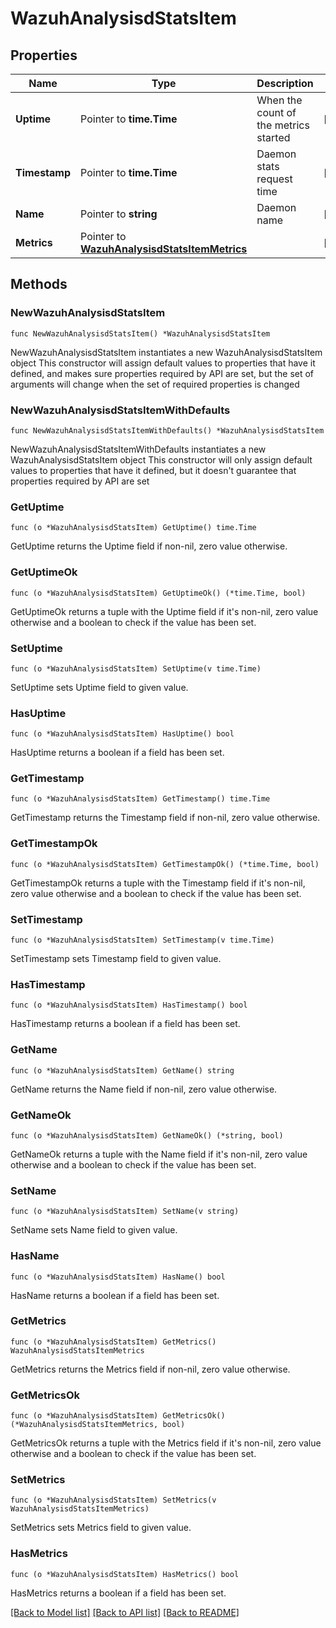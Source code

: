 # WazuhAnalysisdStatsItem

## Properties

Name | Type | Description | Notes
------------ | ------------- | ------------- | -------------
**Uptime** | Pointer to **time.Time** | When the count of the metrics started | [optional] 
**Timestamp** | Pointer to **time.Time** | Daemon stats request time | [optional] 
**Name** | Pointer to **string** | Daemon name | [optional] 
**Metrics** | Pointer to [**WazuhAnalysisdStatsItemMetrics**](WazuhAnalysisdStatsItemMetrics.md) |  | [optional] 

## Methods

### NewWazuhAnalysisdStatsItem

`func NewWazuhAnalysisdStatsItem() *WazuhAnalysisdStatsItem`

NewWazuhAnalysisdStatsItem instantiates a new WazuhAnalysisdStatsItem object
This constructor will assign default values to properties that have it defined,
and makes sure properties required by API are set, but the set of arguments
will change when the set of required properties is changed

### NewWazuhAnalysisdStatsItemWithDefaults

`func NewWazuhAnalysisdStatsItemWithDefaults() *WazuhAnalysisdStatsItem`

NewWazuhAnalysisdStatsItemWithDefaults instantiates a new WazuhAnalysisdStatsItem object
This constructor will only assign default values to properties that have it defined,
but it doesn't guarantee that properties required by API are set

### GetUptime

`func (o *WazuhAnalysisdStatsItem) GetUptime() time.Time`

GetUptime returns the Uptime field if non-nil, zero value otherwise.

### GetUptimeOk

`func (o *WazuhAnalysisdStatsItem) GetUptimeOk() (*time.Time, bool)`

GetUptimeOk returns a tuple with the Uptime field if it's non-nil, zero value otherwise
and a boolean to check if the value has been set.

### SetUptime

`func (o *WazuhAnalysisdStatsItem) SetUptime(v time.Time)`

SetUptime sets Uptime field to given value.

### HasUptime

`func (o *WazuhAnalysisdStatsItem) HasUptime() bool`

HasUptime returns a boolean if a field has been set.

### GetTimestamp

`func (o *WazuhAnalysisdStatsItem) GetTimestamp() time.Time`

GetTimestamp returns the Timestamp field if non-nil, zero value otherwise.

### GetTimestampOk

`func (o *WazuhAnalysisdStatsItem) GetTimestampOk() (*time.Time, bool)`

GetTimestampOk returns a tuple with the Timestamp field if it's non-nil, zero value otherwise
and a boolean to check if the value has been set.

### SetTimestamp

`func (o *WazuhAnalysisdStatsItem) SetTimestamp(v time.Time)`

SetTimestamp sets Timestamp field to given value.

### HasTimestamp

`func (o *WazuhAnalysisdStatsItem) HasTimestamp() bool`

HasTimestamp returns a boolean if a field has been set.

### GetName

`func (o *WazuhAnalysisdStatsItem) GetName() string`

GetName returns the Name field if non-nil, zero value otherwise.

### GetNameOk

`func (o *WazuhAnalysisdStatsItem) GetNameOk() (*string, bool)`

GetNameOk returns a tuple with the Name field if it's non-nil, zero value otherwise
and a boolean to check if the value has been set.

### SetName

`func (o *WazuhAnalysisdStatsItem) SetName(v string)`

SetName sets Name field to given value.

### HasName

`func (o *WazuhAnalysisdStatsItem) HasName() bool`

HasName returns a boolean if a field has been set.

### GetMetrics

`func (o *WazuhAnalysisdStatsItem) GetMetrics() WazuhAnalysisdStatsItemMetrics`

GetMetrics returns the Metrics field if non-nil, zero value otherwise.

### GetMetricsOk

`func (o *WazuhAnalysisdStatsItem) GetMetricsOk() (*WazuhAnalysisdStatsItemMetrics, bool)`

GetMetricsOk returns a tuple with the Metrics field if it's non-nil, zero value otherwise
and a boolean to check if the value has been set.

### SetMetrics

`func (o *WazuhAnalysisdStatsItem) SetMetrics(v WazuhAnalysisdStatsItemMetrics)`

SetMetrics sets Metrics field to given value.

### HasMetrics

`func (o *WazuhAnalysisdStatsItem) HasMetrics() bool`

HasMetrics returns a boolean if a field has been set.


[[Back to Model list]](../README.md#documentation-for-models) [[Back to API list]](../README.md#documentation-for-api-endpoints) [[Back to README]](../README.md)


